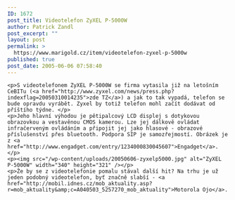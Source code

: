 ```yaml
---
ID: 1672
post_title: Videotelefon ZyXEL P-5000W
author: Patrick Zandl
post_excerpt: ""
layout: post
permalink: >
  https://www.marigold.cz/item/videotelefon-zyxel-p-5000w
published: true
post_date: 2005-06-06 07:58:40
---
```

	<p>S videotelefonem ZyXEL P-5000W se firma vytasila již na letošním CeBITu (<a href="http://www.zyxel.com/news/press.php?indexflag=20050310014235">zde TZ</a>) a jak to tak vypadá, telefon se bude opravdu vyrábět. Zyxel by totiž telefon mohl začít dodávat od příštího týdne. </p>
	<p>Jeho hlavní výhodou je pětipalcový LCD displej s dotykovou obrazovkou a vestavěnou CMOS kamerou. Lze jej dálkově ovládat infračerveným ovládáním a připojit jej jako hlasové - obrazové příslušenství přes bluetooth. Podpora SIP je samozřejmostí. Obrázek je z <a href="http://www.engadget.com/entry/1234000830045607">Engadget</a>.</p>
	<p><img src="/wp-content/uploads/20050606-zyxelp5000.jpg" alt="ZyXEL P-5000W" width="340" height="321" /></p>
	<p>Že by se z videotelefonie pomalu stával další hit? Na trhu je už jeden podobný videotelefon, byť značně slabší - <a href="http://mobil.idnes.cz/mob_aktuality.asp?r=mob_aktuality&amp;c=A040503_5257270_mob_aktuality">Motorola Ojo</a>.
</p>